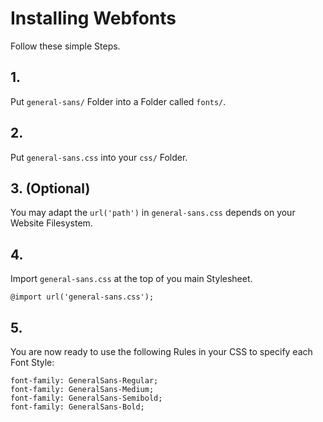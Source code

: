 # Installing Webfonts
Follow these simple Steps.

## 1.
Put `general-sans/` Folder into a Folder called `fonts/`.

## 2.
Put `general-sans.css` into your `css/` Folder.

## 3. (Optional)
You may adapt the `url('path')` in `general-sans.css` depends on your Website Filesystem.

## 4.
Import `general-sans.css` at the top of you main Stylesheet.

```
@import url('general-sans.css');
```

## 5.
You are now ready to use the following Rules in your CSS to specify each Font Style:
```
font-family: GeneralSans-Regular;
font-family: GeneralSans-Medium;
font-family: GeneralSans-Semibold;
font-family: GeneralSans-Bold;

```

